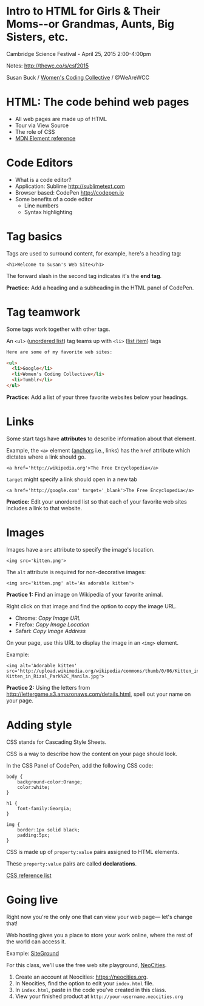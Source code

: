 # Intro to HTML for Girls & Their Moms--or Grandmas, Aunts, Big Sisters, etc.

Cambridge Science Festival - April 25, 2015 2:00-4:00pm

Notes: <http://thewc.co/s/csf2015>

Susan Buck / [Women's Coding Collective](http://thewc.co) / @WeAreWCC


# HTML: The code behind web pages
* All web pages are made up of HTML
* Tour via View Source
* The role of CSS
* [MDN Element reference](https://developer.mozilla.org/en-US/docs/Web/HTML/Element?redirectlocale=en-US&redirectslug=HTML%2FElement)


# Code Editors
* What is a code editor?
* Application: Sublime <http://sublimetext.com>
* Browser based: CodePen <http://codepen.io>
* Some benefits of a code editor
	* Line numbers
	* Syntax highlighting


# Tag basics
Tags are used to surround content, for example, here's a heading tag:

	<h1>Welcome to Susan's Web Site</h1>

The forward slash in the second tag indicates it's the **end tag**.

**Practice:** Add a heading and a subheading in the HTML panel of CodePen.




	
# Tag teamwork
Some tags work together with other tags.

An `<ul>` ([unordered list](https://developer.mozilla.org/en-US/docs/Web/HTML/Element/ul)) tag teams up with `<li>` ([list item](https://developer.mozilla.org/en-US/docs/Web/HTML/Element/li)) tags

```html
Here are some of my favorite web sites:

<ul>
  <li>Google</li>
  <li>Women's Coding Collective</li>
  <li>Tumblr</li>
</ul>
```

**Practice:** Add a list of your three favorite websites below your headings.




# Links
Some start tags have **attributes** to describe information about that element.

Example, the `<a>` element ([anchors](https://developer.mozilla.org/en-US/docs/Web/HTML/Element/a) i.e., links) has the `href` attribute which dictates where a link should go.

	<a href='http://wikipedia.org'>The Free Encyclopedia</a>

`target` might specify a link should open in a new tab

	<a href='http://google.com' target='_blank'>The Free Encyclopedia</a>


**Practice:** Edit your unordered list so that each of your favorite web sites includes a link to that website.



# Images

Images have a `src` attribute to specify the image's location.

	<img src='kitten.png'>

The `alt` attribute is required for non-decorative images:

	<img src='kitten.png' alt='An adorable kitten'>


**Practice 1:** Find an image on Wikipedia of your favorite animal.

Right click on that image and find the option to copy the image URL. 

* Chrome: *Copy Image URL* 
* Firefox: *Copy Image Location*
* Safari: *Copy Image Address*

On your page, use this URL to display the image in an `<img>` element.

Example:

	<img alt='Adorable kitten' src='http://upload.wikimedia.org/wikipedia/commons/thumb/0/06/Kitten_in_Rizal_Park%2C_Manila.jpg/340px-Kitten_in_Rizal_Park%2C_Manila.jpg'>

**Practice 2:** Using the letters from <http://lettergame.s3.amazonaws.com/details.html>, spell out your name on your page.


# Adding style

CSS stands for Cascading Style Sheets.

CSS is a way to describe how the content on your page should look.

In the CSS Panel of CodePen, add the following CSS code:
	
	body {
		background-color:Orange;
		color:white;
	}
	
	h1 {
		font-family:Georgia;
	}
	
	img {
		border:1px solid black;
		padding:5px;
	}

CSS is made up of `property:value` pairs assigned to HTML elements.

These `property:value` pairs are called **declarations**.

[CSS reference list](https://developer.mozilla.org/en-US/docs/Web/CSS/Reference)
	
	

# Going live

Right now you're the only one that can view your web page&mdash; let's change that!

Web hosting gives you a place to store your work online, where the rest of the world can access it.

Example: [SiteGround](http://www.siteground.com/index.htm?afcode=bf90ce97069361478ba4f2426b5f9d4d)

For this class, we'll use the free web site playground, [NeoCities](https://neocities.org).

1. Create an account at Neocities: <https://neocities.org>.
2. In Neocities, find the option to edit your `index.html` file.
3. In `index.html`, paste in the code you've created in this class.
4. View your finished product at `http://your-username.neocities.org`




